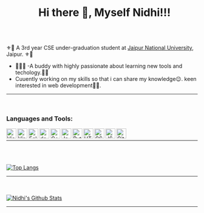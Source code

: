 <h1 align="center">
<br>
  Hi there 👋, Myself Nidhi!!!
 <br> 
</h1> 

<br>
<br>

⚜🔅 A 3rd year CSE under-graduation student at [Jaipur National University](https://www.jnujaipur.ac.in/), Jaipur. ⚜🔅

- 👩‍🙇‍♀️
-A buddy with highly passionate about learning new tools and techology.👩‍💻
- Cuuently working on my skills so that i can share my knowledge😉.
keen interested in web development🎯🎯.

<hr>
<br>

### Languages and Tools:

<img align="left" alt="Visual Studio Code" width="26px" src="https://cdn.jsdelivr.net/npm/simple-icons@3.13.0/icons/visualstudiocode.svg" />
<img align="left" alt="Virtual-box" width="26px" src="https://cdn.jsdelivr.net/npm/simple-icons@3.12.4/icons/virtualbox.svg" />
<img align="left" alt="Eclipse" width="26px" src="https://cdn.jsdelivr.net/npm/simple-icons@3.12.4/icons/eclipseide.svg" />
<img align="left" alt="dev" width="26px" src="https://cdn.jsdelivr.net/npm/simple-icons@3.12.4/icons/dev-dot-to.svg" />
<img align="left" alt="C++" width="26px" src="https://cdn.jsdelivr.net/npm/simple-icons@3.12.4/icons/cplusplus.svg" />
<img align="left" alt="Java" width="26px" src="https://cdn.jsdelivr.net/npm/simple-icons@3.12.4/icons/java.svg" />
<img align="left" alt="Python" width="26px" src="https://cdn.jsdelivr.net/npm/simple-icons@3.12.4/icons/python.svg" />
<img align="left" alt="HTML5" width="26px" src="https://cdn.jsdelivr.net/npm/simple-icons@3.13.0/icons/html5.svg" />
<img align="left" alt="CSS3" width="26px" src="https://cdn.jsdelivr.net/npm/simple-icons@3.13.0/icons/css3.svg" />
<img align="left" alt="JS" width="26px" src="https://cdn.jsdelivr.net/npm/simple-icons@3.12.4/icons/javascript.svg" />
<img align="left" alt="GitHub" width="26px" src="https://cdn.jsdelivr.net/npm/simple-icons@3.13.0/icons/github.svg" />
<br><hr>


<br>
<br>


[![Top Langs](https://github-readme-stats.vercel.app/api/top-langs/?username=Nidhi159&layout=compact)](https://github.com/Nidhi159)
<hr>

<br>
<br>

<a href="https://github.com/Nidhi159">
 <img align="center" src="https://github-readme-stats.vercel.app/api?username=Nidhi159&show_icons=true&theme=light&line_height=27" alt="Nidhi's Github Stats"/>
</a>
<hr>



